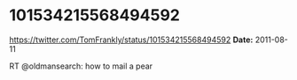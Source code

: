 # 101534215568494592
https://twitter.com/TomFrankly/status/101534215568494592
**Date:** 2011-08-11

RT @oldmansearch: how to mail a pear
